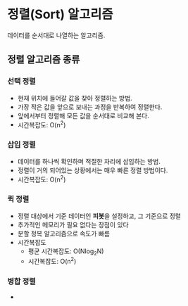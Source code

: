 # 정렬(Sort) 알고리즘
데이터를 순서대로 나열하는 알고리즘.

## 정렬 알고리즘 종류

### 선택 정렬
* 현재 위치에 들어갈 값을 찾아 정렬하는 방법.
* 가장 작은 값을 앞으로 보내는 과정을 반복하여 정렬한다.
* 앞에서부터 정렬해 모든 값을 순서대로 비교해 본다.
* 시간복잡도: O(n<sup>2</sup>)

### 삽입 정렬
* 데이터를 하나씩 확인하며 적절한 자리에 삽입하는 방법.
* 정렬이 거의 되어있는 상황에서는 매우 빠른 정렬 방법이다.
* 시간복잡도: O(n<sup>2</sup>)

### 퀵 정렬
* 정렬 대상에서 기준 데이터인 **피봇**을 설정하고, 그 기준으로 정렬
* 추가적인 메모리가 필요 없다는 장점이 있다
* 분할 정복 알고리즘으로 속도가 빠름
* 시간복잡도
  * 평균 시간복잡도: O(Nlog<sub>2</sub>N)
  * 시간복잡도: O(n<sup>2</sup>)

### 병합 정렬
* 